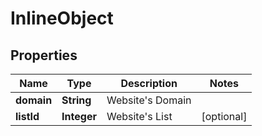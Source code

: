 

# InlineObject

## Properties

Name | Type | Description | Notes
------------ | ------------- | ------------- | -------------
**domain** | **String** | Website&#39;s Domain | 
**listId** | **Integer** | Website&#39;s List |  [optional]



